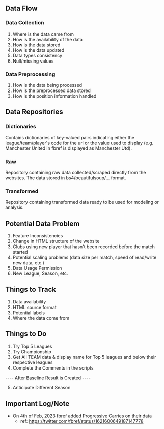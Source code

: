 <!-- ## Database Structure

|- Raw
|   |
|   |- Premier League
|   |   |
|   |   |- Matches (data type: list containing 3 key-value pairs of links of post-match information and pre-match
|   |       |       squad information of both teams as keys and their corresponding soups data in string as values)
|   |       |
|   |       |- 2023-01-31_Team-A-vs-Team-B.json
|   |       |
|   |       |- 2023-01-31_Team_D-vs-Team_C.json
|   |       |
|   |       |- ...
|   |
|   |- ...
|
|- Clean
    |
    | - Premier League
        |
        |- Matches (data type: .csv)
        |   |
        |   |- 2023-01-31_Team_A-vs-Team_B.csv
        |   |
        |   |- 2023-01-31_Team_D-vs-Team_C.csv
        |
        |- Previous_Fixtures.csv -->


## Data Flow

### Data Collection
1. Where is the data came from
2. How is the availability of the data
3. How is the data stored
4. How is the data updated
5. Data types consistency
6. Null/missing values

### Data Preprocessing
1. How is the data being processed
2. How is the preprocessed data stored
3. How is the position information handled


## Data Repositories

### Dictionaries
Contains dictionaries of key-valued pairs indicating either the league/team/player's code for the url or the value used to display (e.g. Manchester United in fbref is displayed as Manchester Utd).

### Raw
Repository containing raw data collected/scraped directly from the websites. The data stored in bs4/beautifulsoup/... format.

### Transformed
Repository containing transformed data ready to be used for modeling or analysis.

## Potential Data Problem

1. Feature Inconsistencies
2. Change in HTML structure of the website
3. Clubs using new player that hasn't been recorded before the match started
4. Potential scaling problems (data size per match, speed of read/write new data, etc.)
5. Data Usage Permission
6. New League, Season, etc.


## Things to Track

1. Data availability
2. HTML source format
3. Potential labels
4. Where the data come from


## Things to Do

1. Try Top 5 Leagues
2. Try Championship
3. Get All TEAM data & display name for Top 5 leagues and below their respective leagues
4. Complete the Comments in the scripts

---- After Baseline Result is Created ----

5. Anticipate Different Season


## Important Log/Note
- On 4th of Feb, 2023 fbref added Progressive Carries on their data
    - ref: https://twitter.com/fbref/status/1621600649187147778